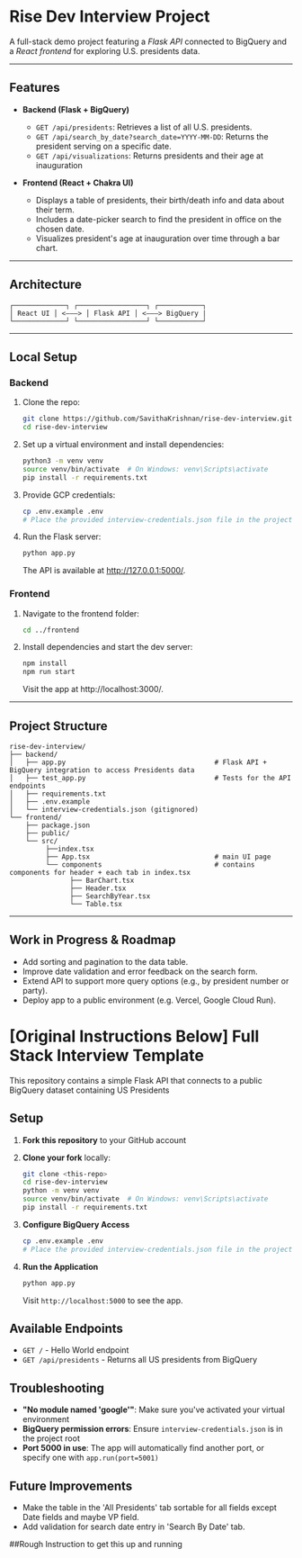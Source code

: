 # Rise Dev Interview Project

A full-stack demo project featuring a *Flask API* connected to BigQuery and a *React frontend* for exploring U.S. presidents data.

---

##  Features

- **Backend (Flask + BigQuery)**  
  - `GET /api/presidents`: Retrieves a list of all U.S. presidents.  
  - `GET /api/search_by_date?search_date=YYYY-MM-DD`: Returns the president serving on a specific date.
  - `GET /api/visualizations`: Returns presidents and their age at inauguration

- **Frontend (React + Chakra UI)**  
  - Displays a table of presidents, their birth/death info and data about their term.  
  - Includes a date-picker search to find the president in office on the chosen date.  
  - Visualizes president's age at inauguration over time through a bar chart.

---

##  Architecture
```
┌─────────────┐ ┌─────────────────┐ ┌───────────┐
│ React UI │ <–––> │ Flask API │ <–––> BigQuery |
└─────────────┘ └─────────────────┘ └───────────┘
```

---

##  Local Setup

### Backend

1. Clone the repo:
   ```bash
   git clone https://github.com/SavithaKrishnan/rise-dev-interview.git
   cd rise-dev-interview
   ```

2. Set up a virtual environment and install dependencies:
   ```bash
   python3 -m venv venv
   source venv/bin/activate  # On Windows: venv\Scripts\activate
   pip install -r requirements.txt
   ```

3. Provide GCP credentials:
   ```bash
   cp .env.example .env
   # Place the provided interview-credentials.json file in the project root
   ```

4. Run the Flask server:
   ```bash
   python app.py
   ```
   
   The API is available at http://127.0.0.1:5000/.

### Frontend

1. Navigate to the frontend folder:
   ```bash
   cd ../frontend
   ```

2. Install dependencies and start the dev server:
   ```bash
   npm install
   npm run start
   ```
   
   Visit the app at http://localhost:3000/.

---

## Project Structure
```
rise-dev-interview/
├── backend/
│   ├── app.py                                     # Flask API + BigQuery integration to access Presidents data
│   ├── test_app.py                                # Tests for the API endpoints
│   ├── requirements.txt
│   ├── .env.example
│   └── interview-credentials.json (gitignored)
└── frontend/
    ├── package.json
    ├── public/
    └── src/
         ├──index.tsx
         ├── App.tsx                               # main UI page
         └── components                            # contains components for header + each tab in index.tsx
               ├── BarChart.tsx
               ├── Header.tsx
               ├── SearchByYear.tsx
               └── Table.tsx
```

---

## Work in Progress & Roadmap

- Add sorting and pagination to the data table.
- Improve date validation and error feedback on the search form.
- Extend API to support more query options (e.g., by president number or party).
- Deploy app to a public environment (e.g. Vercel, Google Cloud Run).

# [Original Instructions Below] Full Stack Interview Template

This repository contains a simple Flask API that connects to a public BigQuery dataset containing US Presidents

## Setup

1. **Fork this repository** to your GitHub account
2. **Clone your fork** locally:
   ```bash
   git clone <this-repo>
   cd rise-dev-interview
   python -m venv venv
   source venv/bin/activate  # On Windows: venv\Scripts\activate
   pip install -r requirements.txt
   ```

2. **Configure BigQuery Access**
   ```bash
   cp .env.example .env
   # Place the provided interview-credentials.json file in the project root
   ```

3. **Run the Application**
   ```bash
   python app.py
   ```
   
   Visit `http://localhost:5000` to see the app.

## Available Endpoints

- `GET /` - Hello World endpoint
- `GET /api/presidents` - Returns all US presidents from BigQuery

## Troubleshooting

- **"No module named 'google'"**: Make sure you've activated your virtual environment
- **BigQuery permission errors**: Ensure `interview-credentials.json` is in the project root
- **Port 5000 in use**: The app will automatically find another port, or specify one with `app.run(port=5001)`

## Future Improvements
- Make the table in the 'All Presidents' tab sortable for all fields except Date fields and maybe VP field.
- Add validation for search date entry in 'Search By Date' tab.


##Rough Instruction to get this up and running

